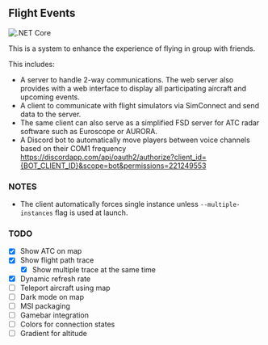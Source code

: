 ## Flight Events

![.NET Core](https://github.com/nguyenquyhy/Flight-Events/workflows/.NET%20Core/badge.svg)

This is a system to enhance the experience of flying in group with friends.

This includes:
- A server to handle 2-way communications. The web server also provides with a web interface to display all participating aircraft and upcoming events.
- A client to communicate with flight simulators via SimConnect and send data to the server.
- The same client can also serve as a simplified FSD server for ATC radar software such as Euroscope or AURORA.
- A Discord bot to automatically move players between voice channels based on their COM1 frequency
https://discordapp.com/api/oauth2/authorize?client_id={BOT_CLIENT_ID}&scope=bot&permissions=221249553

### NOTES

- The client automatically forces single instance unless `--multiple-instances` flag is used at launch.

### TODO

- [X] Show ATC on map
- [X] Show flight path trace
  - [X] Show multiple trace at the same time
- [X] Dynamic refresh rate
- [ ] Teleport aircraft using map
- [ ] Dark mode on map
- [ ] MSI packaging
- [ ] Gamebar integration
- [ ] Colors for connection states
- [ ] Gradient for altitude